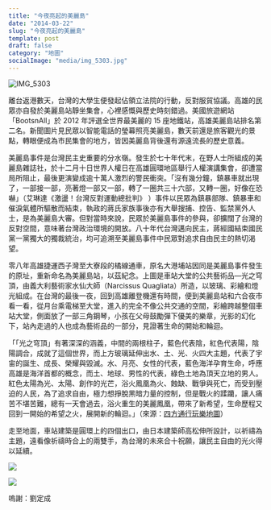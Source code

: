 ```yaml
---
title: "今夜亮起的美麗島"
date: "2014-03-22"
slug: "今夜亮起的美麗島"
template: post
draft: false
category: "地圖"
socialImage: "media/img_5303.jpg"
---
```


![IMG_5303](/media/img_5303.jpg)

離台返港數天，台灣的大學生便發起佔領立法院的行動，反對服貿協議。高雄的民眾亦自發於美麗島站靜坐集會，心裡感慨與歷史時刻錯過。美國旅遊網站「BootsnAll」於 2012 年評選全世界最美麗的 15 座地鐵站，高雄美麗島站排名第二名。新聞圖片見民眾以智能電話的瑩幕照亮美麗島，數天前還是旅客觀光的景點，轉眼便成為市民集會的地方，皆因美麗島背後還有源遠流長的歷史意義。

美麗島事件是台灣民主史重要的分水嶺。發生於七十年代末，在野人士所組成的美麗島雜誌社，於十二月十日世界人權日在高雄圓環地區舉行人權演講集會，卻遭當局所阻止，最後更演變成逾十萬人激烈的警民衝突。「沒有幾分鐘，鎮暴車就出現了，一部接一部，亮著燈一部又一部，轉了一圈共三十六部，又轉一圈，好像在恐嚇」（艾琳達《激盪！台灣反對運動總批判》 ）事件以民眾為鎮暴部隊、鎮暴車和催淚氣體所驅散而結束，執政的蔣氏家族事後亦有大舉搜捕、控告、監禁黨外人士，是為美麗島大審。但對當時來說，民眾於美麗島事件的參與，卻擴闊了台灣的反對空間，意味著台灣政治環境的開放。八十年代台灣邁向民主，蔣經國結束國民黨一黨獨大的獨裁統治，均可追溯至美麗島事件中民眾對追求自由民主的熱切渴望。

零八年高雄捷運西子灣至大寮段的橘線通車，原名大港埔站因同是美麗島事件發生的原址，重新命名為美麗島站，以茲紀念。上圖是車站大堂的公共藝術品—光之穹頂，由義大利藝術家水仙大師（Narcissus Quagliata）所造，以玻璃、彩繪和燈光組成。在台灣的最後一夜，回到高雄離登機還有時間，便到美麗島站和六合夜市看一看，從月台乘電梯至大堂，進入的完全不像公共交通的空間，彩繪跨越整個車站大堂，側面放了一部三角鋼琴，小孩在父母鼓勵彈下優美的樂章，光影的幻化下，站內走過的人也成為藝術品的一部分，見證著生命的開始和輪迴。

「「光之穹頂」有著深深的涵義，中間的兩根柱子，藍色代表陰，紅色代表陽，陰陽調合，成就了這個世界，而上方玻璃延伸出水、土、光、火四大主題，代表了宇宙的誕生、成長、榮耀與毀滅。水、月亮、女性的代表，藍色海洋孕育生命，呼應高雄是海洋首都的概念，而土、地球、男性的代表，綠色土地為頂天立地的男人。紅色太陽為光、太陽、創作的光芒，浴火鳳凰為火、蝕缺、戰爭與死亡，而受到壓迫的人民，為了追求自由，極力想掙脫黑暗力量的控制，但是戰火的蹂躪，讓人痛苦不堪苦難，總有一天會過去，浴火重生的美麗鳳凰，帶來了新希望，生命歷程又回到一開始的希望之火，展開新的輪迴。」（來源：[四方通行玩樂地圖](http://guide.easytravel.com.tw/scenic.aspx?CityID=19&AreaID=251&PlaceID=2605)）

走至地面，車站建築是圓環上的四個出口，由日本建築師高松伸所設計，以祈禱為主題，遠看像祈禱時合上的兩雙手，為台灣的未來合十祝願，讓民主自由的光火得以延續。

![](/media/img_8153.jpg)

![](/media/img_8152.jpg)

嗚謝：劉定成
